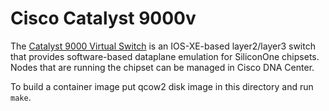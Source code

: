 # Cisco Catalyst 9000v

The [Catalyst 9000 Virtual Switch](https://developer.cisco.com/docs/modeling-labs/cat-9000v/) is an IOS-XE-based layer2/layer3 switch that provides software-based dataplane emulation for SiliconOne chipsets. Nodes that are running the chipset can be managed in Cisco DNA Center.

To build a container image put qcow2 disk image in this directory and run `make`.
